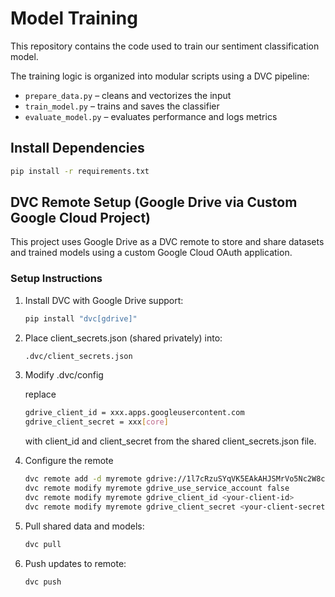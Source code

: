 # Model Training

This repository contains the code used to train our sentiment classification model.

The training logic is organized into modular scripts using a DVC pipeline:
- `prepare_data.py` – cleans and vectorizes the input
- `train_model.py` – trains and saves the classifier
- `evaluate_model.py` – evaluates performance and logs metrics

## Install Dependencies

```bash
pip install -r requirements.txt
```

## DVC Remote Setup (Google Drive via Custom Google Cloud Project)

This project uses Google Drive as a DVC remote to store and share datasets and trained models using a custom Google Cloud OAuth application.

### Setup Instructions

1. Install DVC with Google Drive support:

   ```bash
   pip install "dvc[gdrive]"
    ```

2. Place client_secrets.json (shared privately) into:

    ```bash
    .dvc/client_secrets.json
    ```

3. Modify .dvc/config

   replace 
   ``` bash
   gdrive_client_id = xxx.apps.googleusercontent.com
   gdrive_client_secret = xxx[core]
   ```
   with client_id and client_secret from the shared client_secrets.json file. 

5. Configure the remote

    ```bash
    dvc remote add -d myremote gdrive://1l7cRzuSYqVK5EAkAHJSMrVo5Nc2W8cbL
    dvc remote modify myremote gdrive_use_service_account false
    dvc remote modify myremote gdrive_client_id <your-client-id>
    dvc remote modify myremote gdrive_client_secret <your-client-secret>

    ```

6. Pull shared data and models:

    ```bash
    dvc pull
    ```

7. Push updates to remote:

    ```bash
    dvc push
    ```
